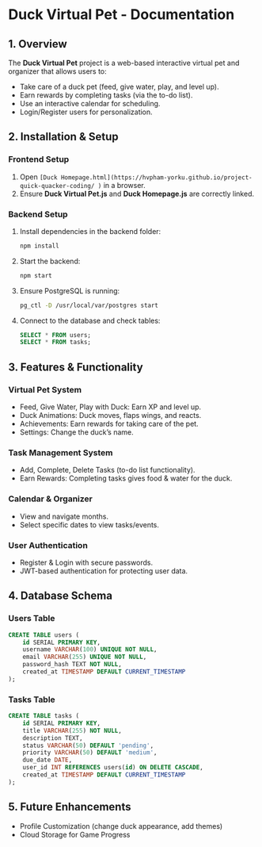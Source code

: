 # Duck Virtual Pet - Documentation

## 1. Overview
The **Duck Virtual Pet** project is a web-based interactive virtual pet and organizer that allows users to:
- Take care of a duck pet (feed, give water, play, and level up).
- Earn rewards by completing tasks (via the to-do list).
- Use an interactive calendar for scheduling.
- Login/Register users for personalization.


## 2. Installation & Setup

### Frontend Setup
1. Open `[Duck Homepage.html](https://hvpham-yorku.github.io/project-quick-quacker-coding/
)` in a browser.
2. Ensure **Duck Virtual Pet.js** and **Duck Homepage.js** are correctly linked.

### Backend Setup
1. Install dependencies in the backend folder:
   ```sh
   npm install
   ```
2. Start the backend:
   ```sh
   npm start
   ```
3. Ensure PostgreSQL is running:
   ```sh
   pg_ctl -D /usr/local/var/postgres start
   ```
4. Connect to the database and check tables:
   ```sql
   SELECT * FROM users;
   SELECT * FROM tasks;
   ```

## 3. Features & Functionality

### Virtual Pet System
- Feed, Give Water, Play with Duck: Earn XP and level up.
- Duck Animations: Duck moves, flaps wings, and reacts.
- Achievements: Earn rewards for taking care of the pet.
- Settings: Change the duck’s name.

### Task Management System
- Add, Complete, Delete Tasks (to-do list functionality).
- Earn Rewards: Completing tasks gives food & water for the duck.

### Calendar & Organizer
- View and navigate months.
- Select specific dates to view tasks/events.

### User Authentication 
- Register & Login with secure passwords.
- JWT-based authentication for protecting user data.


## 4. Database Schema
### Users Table
```sql
CREATE TABLE users (
    id SERIAL PRIMARY KEY,
    username VARCHAR(100) UNIQUE NOT NULL,
    email VARCHAR(255) UNIQUE NOT NULL,
    password_hash TEXT NOT NULL,
    created_at TIMESTAMP DEFAULT CURRENT_TIMESTAMP
);
```
### Tasks Table
```sql
CREATE TABLE tasks (
    id SERIAL PRIMARY KEY,
    title VARCHAR(255) NOT NULL,
    description TEXT,
    status VARCHAR(50) DEFAULT 'pending',
    priority VARCHAR(50) DEFAULT 'medium',
    due_date DATE,
    user_id INT REFERENCES users(id) ON DELETE CASCADE,
    created_at TIMESTAMP DEFAULT CURRENT_TIMESTAMP
);
```

## 5. Future Enhancements
- Profile Customization (change duck appearance, add themes)
- Cloud Storage for Game Progress


